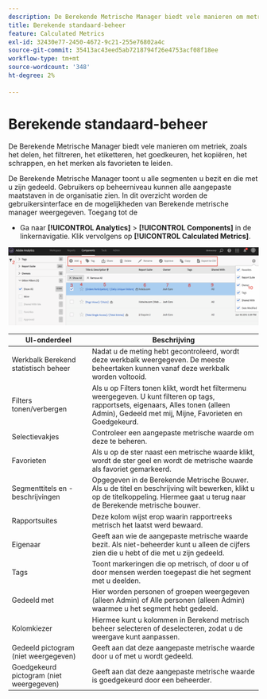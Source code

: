 ```yaml
---
description: De Berekende Metrische Manager biedt vele manieren om metriek, zoals het delen, het filtreren, het etiketteren, het goedkeuren, het kopiëren, het schrappen, en het merken als favorieten te leiden.
title: Berekende standaard-beheer
feature: Calculated Metrics
exl-id: 32430e77-2450-4672-9c21-255e76802a4c
source-git-commit: 35413ac43eed5ab7218794f26e4753acf08f18ee
workflow-type: tm+mt
source-wordcount: '348'
ht-degree: 2%

---
```


# Berekende standaard-beheer

De Berekende Metrische Manager biedt vele manieren om metriek, zoals het delen, het filtreren, het etiketteren, het goedkeuren, het kopiëren, het schrappen, en het merken als favorieten te leiden.

De Berekende Metrische Manager toont u alle segmenten u bezit en die met u zijn gedeeld. Gebruikers op beheerniveau kunnen alle aangepaste maatstaven in de organisatie zien. In dit overzicht worden de gebruikersinterface en de mogelijkheden van Berekende metrische manager weergegeven. Toegang tot de

* Ga naar **[!UICONTROL Analytics]** > **[!UICONTROL Components]** in de linkernavigatie. Klik vervolgens op **[!UICONTROL Calculated Metrics]**.

![](assets/calcmet_mgr_ui.png)

| UI-onderdeel | Beschrijving |
|---|---|
| Werkbalk Berekend statistisch beheer | Nadat u de meting hebt gecontroleerd, wordt deze werkbalk weergegeven. De meeste beheertaken kunnen vanaf deze werkbalk worden voltooid. |
| Filters tonen/verbergen | Als u op Filters tonen klikt, wordt het filtermenu weergegeven. U kunt filteren op tags, rapportsets, eigenaars, Alles tonen (alleen Admin), Gedeeld met mij, Mijne, Favorieten en Goedgekeurd. |
| Selectievakjes | Controleer een aangepaste metrische waarde om deze te beheren. |
| Favorieten | Als u op de ster naast een metrische waarde klikt, wordt de ster geel en wordt de metrische waarde als favoriet gemarkeerd. |
| Segmenttitels en -beschrijvingen | Opgegeven in de Berekende Metrische Bouwer. Als u de titel en beschrijving wilt bewerken, klikt u op de titelkoppeling. Hiermee gaat u terug naar de Berekende metrische bouwer. |
| Rapportsuites | Deze kolom wijst erop waarin rapportreeks metrisch het laatst werd bewaard. |
| Eigenaar | Geeft aan wie de aangepaste metrische waarde bezit. Als niet-beheerder kunt u alleen de cijfers zien die u hebt of die met u zijn gedeeld. |
| Tags | Toont markeringen die op metrisch, of door u of door mensen werden toegepast die het segment met u deelden. |
| Gedeeld met | Hier worden personen of groepen weergegeven (alleen Admin) of Alle personen (alleen Admin) waarmee u het segment hebt gedeeld. |
| Kolomkiezer | Hiermee kunt u kolommen in Berekend metrisch beheer selecteren of deselecteren, zodat u de weergave kunt aanpassen. |
| Gedeeld pictogram (niet weergegeven) | Geeft aan dat deze aangepaste metrische waarde door u of met u wordt gedeeld. |
| Goedgekeurd pictogram (niet weergegeven) | Geeft aan dat deze aangepaste metrische waarde is goedgekeurd door een beheerder. |
